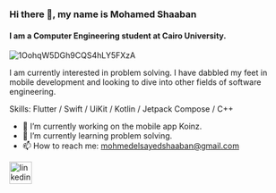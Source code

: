 ### Hi there 👋, my name is Mohamed Shaaban
#### I am a Computer Engineering student at Cairo University.
![1OohqW5DGh9CQS4hLY5FXzA](https://github.com/user-attachments/assets/de30e219-3904-4124-939a-677b80eed571)

I am currently interested in problem solving. I have dabbled my feet in mobile development and looking to dive into other fields of software engineering.

Skills: Flutter / Swift / UiKit / Kotlin / Jetpack Compose / C++

- 🔭 I’m currently working on the mobile app Koinz. 
- 🌱 I’m currently learning problem solving. 
- 📫 How to reach me: mohmedelsayedshaaban@gmail.com 


[<img src='https://cdn.jsdelivr.net/npm/simple-icons@3.0.1/icons/linkedin.svg' alt='linkedin' height='40'>](https://www.linkedin.com/in/https://www.linkedin.com/in/mohamed-shaaban-b78514259//)  


<!--
**sh3boly/sh3boly** is a ✨ _special_ ✨ repository because its `README.md` (this file) appears on your GitHub profile.

Here are some ideas to get you started:

- 🔭 I’m currently working on ...
- 🌱 I’m currently learning ...
- 👯 I’m looking to collaborate on ...
- 🤔 I’m looking for help with ...
- 💬 Ask me about ...
- 📫 How to reach me: ...
- 😄 Pronouns: ...
- ⚡ Fun fact: ...
-->
